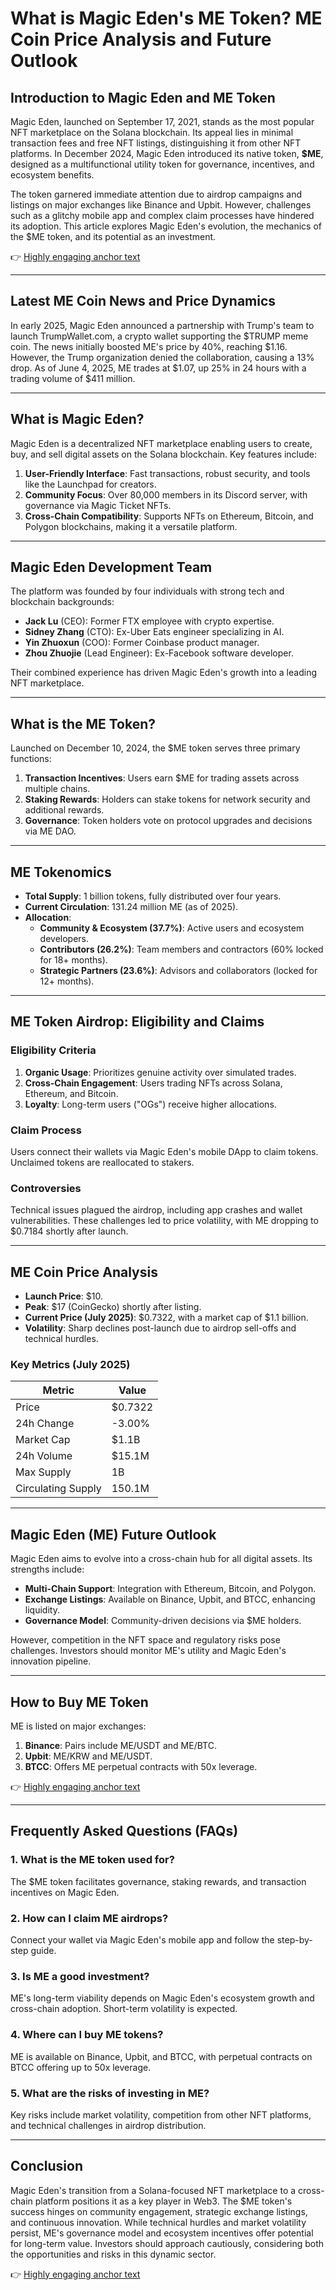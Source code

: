 # What is Magic Eden's ME Token? ME Coin Price Analysis and Future Outlook

## Introduction to Magic Eden and ME Token

Magic Eden, launched on September 17, 2021, stands as the most popular NFT marketplace on the Solana blockchain. Its appeal lies in minimal transaction fees and free NFT listings, distinguishing it from other NFT platforms. In December 2024, Magic Eden introduced its native token, **$ME**, designed as a multifunctional utility token for governance, incentives, and ecosystem benefits. 

The token garnered immediate attention due to airdrop campaigns and listings on major exchanges like Binance and Upbit. However, challenges such as a glitchy mobile app and complex claim processes have hindered its adoption. This article explores Magic Eden's evolution, the mechanics of the $ME token, and its potential as an investment.

👉 [Highly engaging anchor text](https://bit.ly/okx-bonus)

---

## Latest ME Coin News and Price Dynamics

In early 2025, Magic Eden announced a partnership with Trump's team to launch TrumpWallet.com, a crypto wallet supporting the $TRUMP meme coin. The news initially boosted ME's price by 40%, reaching $1.16. However, the Trump organization denied the collaboration, causing a 13% drop. As of June 4, 2025, ME trades at $1.07, up 25% in 24 hours with a trading volume of $411 million.

---

## What is Magic Eden?

Magic Eden is a decentralized NFT marketplace enabling users to create, buy, and sell digital assets on the Solana blockchain. Key features include:

1. **User-Friendly Interface**: Fast transactions, robust security, and tools like the Launchpad for creators.
2. **Community Focus**: Over 80,000 members in its Discord server, with governance via Magic Ticket NFTs.
3. **Cross-Chain Compatibility**: Supports NFTs on Ethereum, Bitcoin, and Polygon blockchains, making it a versatile platform.

---

## Magic Eden Development Team

The platform was founded by four individuals with strong tech and blockchain backgrounds:
- **Jack Lu** (CEO): Former FTX employee with crypto expertise.
- **Sidney Zhang** (CTO): Ex-Uber Eats engineer specializing in AI.
- **Yin Zhuoxun** (COO): Former Coinbase product manager.
- **Zhou Zhuojie** (Lead Engineer): Ex-Facebook software developer.

Their combined experience has driven Magic Eden's growth into a leading NFT marketplace.

---

## What is the ME Token?

Launched on December 10, 2024, the $ME token serves three primary functions:
1. **Transaction Incentives**: Users earn $ME for trading assets across multiple chains.
2. **Staking Rewards**: Holders can stake tokens for network security and additional rewards.
3. **Governance**: Token holders vote on protocol upgrades and decisions via ME DAO.

---

## ME Tokenomics

- **Total Supply**: 1 billion tokens, fully distributed over four years.
- **Current Circulation**: 131.24 million ME (as of 2025).
- **Allocation**:
  - **Community & Ecosystem (37.7%)**: Active users and ecosystem developers.
  - **Contributors (26.2%)**: Team members and contractors (60% locked for 18+ months).
  - **Strategic Partners (23.6%)**: Advisors and collaborators (locked for 12+ months).

---

## ME Token Airdrop: Eligibility and Claims

### Eligibility Criteria
1. **Organic Usage**: Prioritizes genuine activity over simulated trades.
2. **Cross-Chain Engagement**: Users trading NFTs across Solana, Ethereum, and Bitcoin.
3. **Loyalty**: Long-term users ("OGs") receive higher allocations.

### Claim Process
Users connect their wallets via Magic Eden's mobile DApp to claim tokens. Unclaimed tokens are reallocated to stakers.

### Controversies
Technical issues plagued the airdrop, including app crashes and wallet vulnerabilities. These challenges led to price volatility, with ME dropping to $0.7184 shortly after launch.

---

## ME Coin Price Analysis

- **Launch Price**: $10.
- **Peak**: $17 (CoinGecko) shortly after listing.
- **Current Price (July 2025)**: $0.7322, with a market cap of $1.1 billion.
- **Volatility**: Sharp declines post-launch due to airdrop sell-offs and technical hurdles.

### Key Metrics (July 2025)
| Metric                | Value               |
|-----------------------|---------------------|
| Price                 | $0.7322             |
| 24h Change            | -3.00%              |
| Market Cap            | $1.1B               |
| 24h Volume            | $15.1M              |
| Max Supply            | 1B                  |
| Circulating Supply    | 150.1M              |

---

## Magic Eden (ME) Future Outlook

Magic Eden aims to evolve into a cross-chain hub for all digital assets. Its strengths include:
- **Multi-Chain Support**: Integration with Ethereum, Bitcoin, and Polygon.
- **Exchange Listings**: Available on Binance, Upbit, and BTCC, enhancing liquidity.
- **Governance Model**: Community-driven decisions via $ME holders.

However, competition in the NFT space and regulatory risks pose challenges. Investors should monitor ME's utility and Magic Eden's innovation pipeline.

---

## How to Buy ME Token

ME is listed on major exchanges:
1. **Binance**: Pairs include ME/USDT and ME/BTC.
2. **Upbit**: ME/KRW and ME/USDT.
3. **BTCC**: Offers ME perpetual contracts with 50x leverage.

👉 [Highly engaging anchor text](https://bit.ly/okx-bonus)

---

## Frequently Asked Questions (FAQs)

### 1. What is the ME token used for?
The $ME token facilitates governance, staking rewards, and transaction incentives on Magic Eden.

### 2. How can I claim ME airdrops?
Connect your wallet via Magic Eden's mobile app and follow the step-by-step guide.

### 3. Is ME a good investment?
ME's long-term viability depends on Magic Eden's ecosystem growth and cross-chain adoption. Short-term volatility is expected.

### 4. Where can I buy ME tokens?
ME is available on Binance, Upbit, and BTCC, with perpetual contracts on BTCC offering up to 50x leverage.

### 5. What are the risks of investing in ME?
Key risks include market volatility, competition from other NFT platforms, and technical challenges in airdrop distribution.

---

## Conclusion

Magic Eden's transition from a Solana-focused NFT marketplace to a cross-chain platform positions it as a key player in Web3. The $ME token's success hinges on community engagement, strategic exchange listings, and continuous innovation. While technical hurdles and market volatility persist, ME's governance model and ecosystem incentives offer potential for long-term value. Investors should approach cautiously, considering both the opportunities and risks in this dynamic sector.

👉 [Highly engaging anchor text](https://bit.ly/okx-bonus)